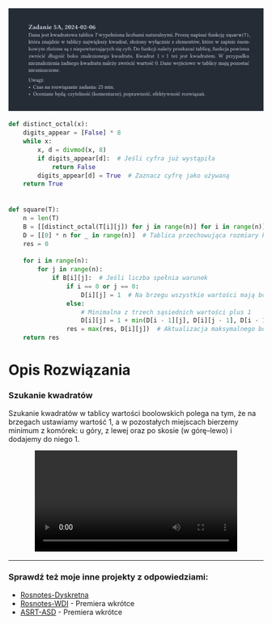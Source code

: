 <picture>
  <source srcset="../../../srt/zbior_zadan/2023_5A.png" media="(prefers-color-scheme: light)">
  <source srcset="../../../srt/zbior_zadan/black_2023_5A.png" media="(prefers-color-scheme: dark)">
  <img src="../../../srt/zbior_zadan/black_2023_5A.png" alt="zadanie 2023_5A">
</picture>

```python
def distinct_octal(x):
    digits_appear = [False] * 8
    while x:
        x, d = divmod(x, 8)
        if digits_appear[d]:  # Jeśli cyfra już wystąpiła
            return False
        digits_appear[d] = True  # Zaznacz cyfrę jako używaną
    return True


def square(T):
    n = len(T)
    B = [[distinct_octal(T[i][j]) for j in range(n)] for i in range(n)]  # Tablica booli
    D = [[0] * n for _ in range(n)]  # Tablica przechowująca rozmiary kwadratów
    res = 0

    for i in range(n):
        for j in range(n):
            if B[i][j]:  # Jeśli liczba spełnia warunek
                if i == 0 or j == 0:
                    D[i][j] = 1  # Na brzegu wszystkie wartości mają bok 1
                else:
                    # Minimalna z trzech sąsiednich wartości plus 1
                    D[i][j] = 1 + min(D[i - 1][j], D[i][j - 1], D[i - 1][j - 1])
                res = max(res, D[i][j])  # Aktualizacja maksymalnego boku
    return res
```

# Opis Rozwiązania


### Szukanie kwadratów
Szukanie kwadratów w tablicy wartości boolowskich polega na tym, że na brzegach ustawiamy wartość 1, a w pozostałych miejscach bierzemy minimum z komórek: u góry, z lewej oraz po skosie (w górę–lewo) i dodajemy do niego 1.


<div align="center"> 
    <video src="https://github.com/user-attachments/assets/6e259fc2-2215-4774-a315-ebad36b3b73a" width="400" />
</div>

---
### Sprawdź też moje inne projekty z odpowiedziami:
- [Rosnotes-Dyskretna](https://github.com/kamilGie/Rosnotes-Dyskretna)
- [Rosnotes-WDI](https://github.com/kamilGie/Rosnotes-WDI) - Premiera wkrótce
- [ASRT-ASD](https://github.com/kamilGie/ASRT-ASD) - Premiera wkrótce



